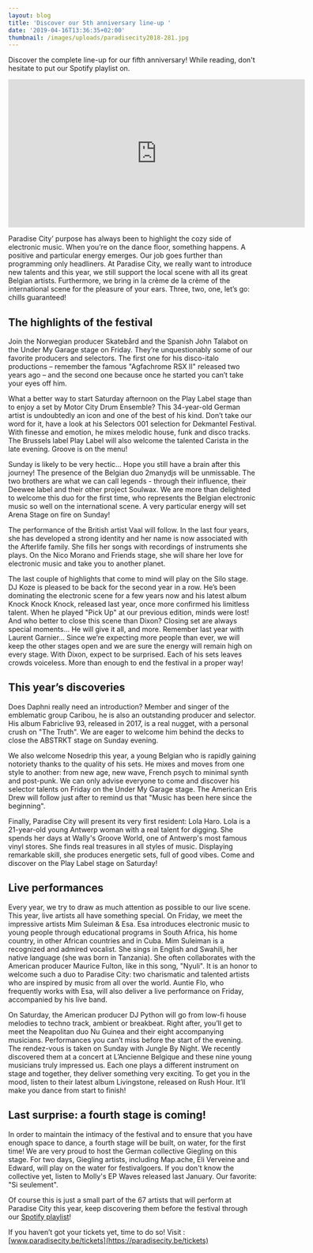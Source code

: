 ```yaml
---
layout: blog
title: 'Discover our 5th anniversary line-up '
date: '2019-04-16T13:36:35+02:00'
thumbnail: /images/uploads/paradisecity2018-281.jpg
---
```

Discover the complete line-up for our fifth anniversary!
While reading, don't hesitate to put our Spotify playlist on.

<iframe src="https://open.spotify.com/embed/user/paradisecityfestival/playlist/0Bi3SbSebLcjScrqncVGhk" width="600" height="300" frameborder="0" allowtransparency="true" allow="encrypted-media"></iframe>

Paradise City’ purpose has always been to highlight the cozy side of electronic music. When you’re on the dance floor, something happens. A positive and particular energy emerges. Our job goes further than programming only headliners. At Paradise City, we really want to introduce new talents and this year, we still support the local scene with all its great Belgian artists. Furthermore, we bring in la crème de la crème of the international scene for the pleasure of your ears. Three, two, one, let’s go: chills guaranteed!

## The highlights of the festival

Join the Norwegian producer Skatebård and the Spanish John Talabot on the Under My Garage stage on Friday. They’re unquestionably some of our favorite producers and selectors. The first one for his disco-italo productions – remember the famous "Agfachrome RSX II" released two years ago – and the second one because once he started you can’t take your eyes off him. 

What a better way to start Saturday afternoon on the Play Label stage than to enjoy a set by Motor City Drum Ensemble? This 34-year-old German artist is undoubtedly an icon and one of the best of his kind. Don’t take our word for it, have a look at his Selectors 001 selection for Dekmantel Festival. With finesse and emotion, he mixes melodic house, funk and disco tracks. The Brussels label Play Label will also welcome the talented Carista in the late evening. Groove is on the menu! 

Sunday is likely to be very hectic... Hope you still have a brain after this journey! The presence of the Belgian duo 2manydjs will be unmissable. The two brothers are what we can call legends - through their influence, their Deewee label and their other project Soulwax. We are more than delighted to welcome this duo for the first time, who represents the Belgian electronic music so well on the international scene. A very particular energy will set Arena Stage on fire on Sunday!

The performance of the British artist Vaal will follow. In the last four years, she has developed a strong identity and her name is now associated with the Afterlife family. She fills her songs with recordings of instruments she plays. On the Nico Morano and Friends stage, she will share her love for electronic music and take you to another planet.

The last couple of highlights that come to mind will play on the Silo stage. DJ Koze is pleased to be back for the second year in a row. He’s been dominating the electronic scene for a few years now and his latest album Knock Knock Knock, released last year, once more confirmed his limitless talent. When he played "Pick Up" at our previous edition, minds were lost! And who better to close this scene than Dixon? Closing set are always special moments… He will give it all, and more. Remember last year with Laurent Garnier... Since we’re expecting more people than ever, we will keep the other stages open and we are sure the energy will remain high on every stage. With Dixon, expect to be surprised. Each of his sets leaves crowds voiceless. More than enough to end the festival in a proper way!

## This year’s discoveries

Does Daphni really need an introduction? Member and singer of the emblematic group Caribou, he is also an outstanding producer and selector. His album Fabriclive 93, released in 2017, is a real nugget, with a personal crush on "The Truth". We are eager to welcome him behind the decks to close the ABSTRKT stage on Sunday evening.

We also welcome Nosedrip this year, a young Belgian who is rapidly gaining notoriety thanks to the quality of his sets. He mixes and moves from one style to another: from new age, new wave, French psych to minimal synth and post-punk. We can only advise everyone to come and discover his selector talents on Friday on the Under My Garage stage. The American Eris Drew will follow just after to remind us that "Music has been here since the beginning".

Finally, Paradise City will present its very first resident: Lola Haro. Lola is a 21-year-old young Antwerp woman with a real talent for digging. She spends her days at Wally's Groove World, one of Antwerp's most famous vinyl stores. She finds real treasures in all styles of music. Displaying remarkable skill, she produces energetic sets, full of good vibes. Come and discover on the Play Label stage on Saturday!

## Live performances

Every year, we try to draw as much attention as possible to our live scene. This year, live artists all have something special. On Friday, we meet the impressive artists Mim Suleiman & Esa. Esa introduces electronic music to young people through educational programs in South Africa, his home country, in other African countries and in Cuba. Mim Suleiman is a recognized and admired vocalist. She sings in English and Swahili, her native language (she was born in Tanzania). She often collaborates with the American producer Maurice Fulton, like in this song, "Nyuli". It is an honor to welcome such a duo to Paradise City: two charismatic and talented artists who are inspired by music from all over the world. Auntie Flo, who frequently works with Esa, will also deliver a live performance on Friday, accompanied by his live band.

On Saturday, the American producer DJ Python will go from low-fi house melodies to techno track, ambient or breakbeat. Right after, you’ll get to meet the Neapolitan duo Nu Guinea and their eight accompanying musicians. Performances you can’t miss before the start of the evening. The rendez-vous is taken on Sunday with Jungle By Night. We recently discovered them at a concert at L’Ancienne Belgique and these nine young musicians truly impressed us. Each one plays a different instrument on stage and together, they deliver something very exciting. To get you in the mood, listen to their latest album Livingstone, released on Rush Hour. It’ll make you dance from start to finish!

## Last surprise: a fourth stage is coming!

In order to maintain the intimacy of the festival and to ensure that you have enough space to dance, a fourth stage will be built, on water, for the first time! We are very proud to host the German collective Giegling on this stage. For two days, Giegling artists, including Map.ache, Eli Verveine and Edward, will play on the water for festivalgoers. If you don't know the collective yet, listen to Molly's EP Waves released last January. Our favorite: "Si seulement".

Of course this is just a small part of the 67 artists that will perform at Paradise City this year, keep discovering them before the festival through our [Spotify playlist](https://open.spotify.com/user/paradisecityfestival/playlist/0Bi3SbSebLcjScrqncVGhk?si=WzyclPt7QQ-mMBvzruq5CQ)!

If you haven’t got your tickets yet, time to do so! 
Visit : [www.paradisecity.be/tickets](https://paradisecity.be/tickets)
